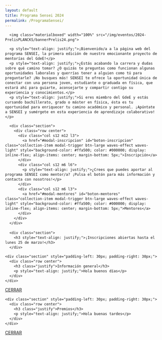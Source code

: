 ```yaml
---
layout: default
title: Programa Sensei 2024
permalink: /ProgramaSensei/
---
```


<div class="no-pad-top" id="index-page">
  <div class="container">
     <div class="section">

<!-- BANNER -->
      <img class="materialboxed" width="100%" src="/img/eventos/2024-PrelisPLANCKS/bannerPrelis24.png">


<!-- INTRODUCCIÓN -->
      <p style="text-align: justify;">¡Bienvenido/a a la página web del programa SENSEI, la primera edición de nuestro emocionante proyecto de mentorías del GdeE!</p>
      <p style="text-align: justify;">¿Estás acabando la carrera y dudas sobre qué camino tomar? ¿O quizás te preguntas como funcionan algunas oportunidades laborales y querrías tener a alguien como tú para preguntarle? ¡No busques más! SENSEI te ofrece la oportunidad única de conectar con una persona joven, estudiante o graduada en física, que estará ahí para guiarte, aconsejarte y compartir contigo su experiencia y conocimientos.</p>
      <p style="text-align: justify;">Si eres miembro del GdeE y estás cursando bachillerato, grado o máster en física, ésta es tu oportunidad para enriquecer tu camino académico y personal. ¡Apúntate a SENSEI y sumérgete en esta experiencia de aprendizaje colaborativo!</p>  


<!-- BOTONES -->
      <div class="section">
        <div class="row center">
          <div class="col s12 m12 l3">
            <a href="#modal-inscripcion" id="boton-inscripcion" class="collection-item modal-trigger btn-large waves-effect waves-light" style="background-color: #ffa500; color: #000000; display: inline-flex; align-items: center; margin-bottom: 5px;">Inscripción</a>
          </div>
          <div class="col s12 m6 l6">
            <p style="text-align: justify;">¿Crees que puedes aportar al programa SENSEI como mentor/a? ¡Pulsa el botón para más información y contacta con nosotros!</p>
          </div>
          <div class="col s12 m6 l3">
            <a href="#modal-mentores" id="boton-mentores" class="collection-item modal-trigger btn-large waves-effect waves-light" style="background-color: #ffa500; color: #000000; display: inline-flex; align-items: center; margin-bottom: 5px;">Mentores</a>
          </div>
        </div>
      </div>

      <div class="section">
        <h3 style="text-align: justify;">¡Inscripciones abiertas hasta el lunes 25 de marzo!</h3>
      </div>



<!-- MODAL INSCRIPCIÓN -->
<div id="modal-inscripcion" class="modal">
  <div class="modal-content-tight">
    
    <div class="section" style="padding-left: 30px; padding-right: 30px;">
      <div class="row center">
        <h3 class="justify">Información general</h3>
        <p style="text-align: justify;">Hola buenos días</p>
      </div>
    </div>
    
  </div>
  <div class="modal-footer">
    <a href="#!" class="modal-close waves-effect waves-green btn-flat">CERRAR</a>
  </div>
</div>


<!-- PREMIOS MODAL -->
<div id="modal-mentores" class="modal">
  <div class="modal-content-tight">
    
    <div class="section" style="padding-left: 30px; padding-right: 30px;">
      <div class="row center">
        <h3 class="justify">Premios</h3>
        <p style="text-align: justify;">Hola buenas tardes</p>
      </div>
    </div>
    
  </div>
  <div class="modal-footer">
    <a href="#!" class="modal-close waves-effect waves-green btn-flat">CERRAR</a>
  </div>
</div>
